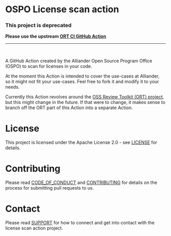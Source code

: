 <!--
SPDX-FileCopyrightText: 2022 Contributors to the License scan action project <OSPO@alliander.com>

SPDX-License-Identifier: Apache-2.0
-->

# OSPO License scan action

### This project is deprecated

**Please use the upstream [ORT CI GitHub Action](https://github.com/oss-review-toolkit/ort-ci-github-action)**

<hr>
</br>

A GitHub Action created by the Alliander Open Source Program Office (OSPO) to scan for licenses in your code.

At the moment this Action is intended to cover the use-cases at Alliander, so it might not fit your use-cases.
Feel free to fork it and modify it to your needs.

Currently this Action revolves around the [OSS Review Toolkit (ORT) project](https://oss-review-toolkit.org/), but this might change in the future.
If that were to change, it makes sense to branch off the ORT part of this Action into a separate Action.

# License
This project is licensed under the Apache License 2.0 - see [LICENSE](LICENSE) for details.

# Contributing
Please read [CODE_OF_CONDUCT](CODE_OF_CONDUCT.md) and [CONTRIBUTING](CONTRIBUTING.md) for details on the process 
for submitting pull requests to us.

# Contact
Please read [SUPPORT](SUPPORT.md) for how to connect and get into contact with the license scan action project.

